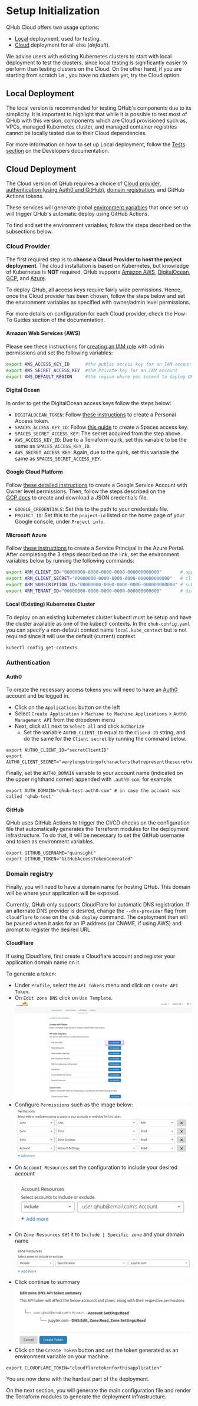 # Setup Initialization

QHub Cloud offers two usage options: 
+ [Local](../06_developers_contrib_guide/04_tests#local-testing) deployment, used for testing.
+ [Cloud](#cloud-deployment) deployment for all else (_default_).

We advise users with existing Kubernetes clusters to start with local deployment to test the clusters, since local 
testing is significantly easier to perform than testing clusters on the Cloud. On the other hand, if you are starting 
  from scratch i.e., you have no clusters yet, try the Cloud option.

## Local Deployment
The local version is recommended for testing QHub's components due to its simplicity. It is important to highlight that 
while it is possible to test most of QHub with this version, components which are Cloud provisioned such as, 
VPCs, managed Kubernetes cluster, and managed container registries cannot be locally tested due to their Cloud dependencies.

For more information on how to set up Local deployment, follow the [Tests section](../06_developers_contrib_guide/04_tests#local-testing)
on the Developers documentation.


## Cloud Deployment
The Cloud version of QHub requires a choice of [Cloud provider](#cloud-provider), 
[authentication (using Auth0 and GitHub)](#authentication), [domain registration](#domain-registry), and GitHub Actions tokens.

These services will generate global [environment variables](https://linuxize.com/post/how-to-set-and-list-environment-variables-in-linux/)
that once set up will trigger QHub's automatic deploy using GitHub Actions.

To find and set the environment variables, follow the steps described on the subsections below.

### Cloud Provider
The first required step is to **choose a Cloud Provider to host the project deployment**. The cloud installation is based
on Kubernetes, but knowledge of Kubernetes is **NOT** required. QHub supports [Amazon AWS](#amazon-web-services-(aws)), 
[DigitalOcean](#digital-ocean), [GCP](#google-cloud-platform), and [Azure](#microsoft-azure).

To deploy QHub, all access keys require fairly wide permissions. Hence, once the Cloud provider has been chosen, follow 
the steps below and set the environment variables as specified with owner/admin level permissions.


For more details on configuration for each Cloud provider, check the How-To Guides section of the documentation.

#### Amazon Web Services (AWS)

Please see these instructions for [creating an IAM role](https://docs.aws.amazon.com/IAM/latest/UserGuide/id_roles_create.html)
with admin permissions and set the following variables:
```bash
export AWS_ACCESS_KEY_ID      #the public access key for an IAM account
export AWS_SECRET_ACCESS_KEY  #the Private key for an IAM account
export AWS_DEFAULT_REGION     #the region where you intend to deploy QHub
```

#### Digital Ocean

In order to get the DigitalOcean access keys follow the steps below:

- `DIGITALOCEAN_TOKEN`: Follow [these instructions](https://www.digitalocean.com/docs/apis-clis/api/create-personal-access-token/)
  to create a Personal Access token.
- `SPACES_ACCESS_KEY_ID`: Follow [this guide](https://www.digitalocean.com/community/tutorials/how-to-create-a-digitalocean-space-and-api-key)
  to create a Spaces access key.
- `SPACES_SECRET_ACCESS_KEY`: The secret acquired from the step above. 
- `AWS_ACCESS_KEY_ID`: Due to a Terraform quirk, set this variable to be the same as `SPACES_ACCESS_KEY_ID`.
- `AWS_SECRET_ACCESS_KEY`: Again, due to the quirk, set this variable the same as `SPACES_SECRET_ACCESS_KEY`.

#### Google Cloud Platform

Follow [these detailed instructions](https://cloud.google.com/iam/docs/creating-managing-service-accounts) to create a 
Google Service Account with Owner level permissions. Then, follow the steps described on the  
[GCP docs](https://cloud.google.com/iam/docs/creating-managing-service-account-keys#iam-service-account-keys-create-console)
to create and download a JSON credentials file.

- `GOOGLE_CREDENTIALS`: Set this to the path to your credentials file.
- `PROJECT_ID`: Set this to the `project-id` listed on the home page of your Google console, under `Project info`.

#### Microsoft Azure
Follow [these instructions](https://registry.terraform.io/providers/hashicorp/azurerm/latest/docs/guides/service_principal_client_secret#creating-a-service-principal-in-the-azure-portal) 
to create a Service Principal in the Azure Portal. After completing the 3 steps described on the link, set the 
environment variables below by running the following commands:
```bash
export ARM_CLIENT_ID="00000000-0000-0000-0000-000000000000"       # application (client) ID
export ARM_CLIENT_SECRET="00000000-0000-0000-0000-000000000000"   # client's secret
export ARM_SUBSCRIPTION_ID="00000000-0000-0000-0000-000000000000" # subscription ID (Available at the Subscription section under the **Overview** tab)
export ARM_TENANT_ID="00000000-0000-0000-0000-000000000000"       # directory (tenant) ID
```

#### Local (Existing) Kubernetes Cluster

To deploy on an existing kubernetes cluster kubectl must be setup and
have the cluster available as one of the kubectl contexts. In the
`qhub-config.yaml` you can specify a non-default context name
`local.kube_context` but is not required since it will use the default
(current) context.

```shell
kubectl config get-contexts
```

### Authentication
#### Auth0
To create the necessary access tokens you will need to have an [Auth0](https://auth0.com/) account and be logged in.
- Click on the `Applications` button on the left
- Select `Create Application` > `Machine to Machine Applications` > `Auth0 Management API` from the dropdown menu
- Next, click `All` next to `Select all` and click `Authorize`
  - Set the variable `AUTH0_CLIENT_ID` equal to the `Cliend ID` string, and do the same for the `Client secret` by running the command below.
  
```shell
export AUTH0_CLIENT_ID="secretClientID"
export AUTH0_CLIENT_SECRET="verylongstringofcharactersthatrepresentthesecretkey"
```
Finally, set the `AUTH0_DOMAIN` variable to your account name (indicated on the upper righthand corner) appended with 
`.auth0.com`, for example:
```shell
export AUTH_DOMAIN="qhub-test.auth0.com" # in case the account was called 'qhub-test'
```

#### GitHub 
QHub uses GitHub Actions to trigger the CI/CD checks on the configuration file that automatically generates
the Terraform modules for the deployment infrastructure. To do that, it will be necessary to set the GitHub username and
token as environment variables.
```shell
export GITHUB_USERNAME="quansight"
export GITHUB_TOKEN="GitHubAccessTokenGenerated"
```
### Domain registry
Finally, you will need to have a domain name for hosting QHub. This domain will be where your application will be exposed.

Currently, QHub only supports CloudFlare for automatic DNS registration. If an alternate DNS provider is desired, 
change the `--dns-provider` flag from `cloudflare` to `none` on the `qhub deploy` command. The deployment then will be 
paused when it asks for an IP address (or CNAME, if using AWS) and prompt to register the desired URL.

#### CloudFlare
If using Cloudflare, first create a Cloudflare account and register your application domain name on it.

To generate a token:
- Under `Profile`, select the `API Tokens` menu and click on `Create API Token`.
- On `Edit zone DNS` click on `Use Template`.
![screenshot Cloudflare edit Zone DNS](../meta_images/cloudflare_auth_1.png)
- Configure `Permissions` such as the image below:
![screenshot Cloudflare Permissions edit](../meta_images/cloudflare_permissions_2.1.1.png)
- On `Account Resources` set the configuration to include your desired account
![screenshot Cloudflare account resources](../meta_images/cloudflare_account_resources_scr.png)  
- On `Zone Resources` set it to `Include | Specific zone` and your domain name
![screenshot Cloudflare account resources](../meta_images/cloudflare_zone_resources.png)
- Click continue to summary
![screenshot Cloudflare summary](../meta_images/cloudflare_summary.png)  
- Click on the `Create Token` button and set the token generated as an environment variable on your machine.
```shell
export CLOUDFLARE_TOKEN="cloudflaretokenforthisapplication"

```

You are now done with the hardest part of the deployment.

On the next section, you will generate the main configuration file and render the Terraform modules to generate the
deployment infrastructure.
